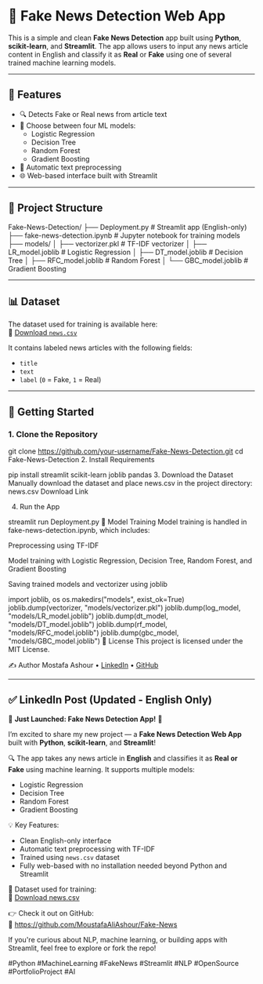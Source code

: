 # 📰 Fake News Detection Web App

This is a simple and clean **Fake News Detection** app built using **Python**, **scikit-learn**, and **Streamlit**. The app allows users to input any news article content in English and classify it as **Real** or **Fake** using one of several trained machine learning models.

---

## 📌 Features

- 🔍 Detects Fake or Real news from article text
- 🤖 Choose between four ML models:
  - Logistic Regression
  - Decision Tree
  - Random Forest
  - Gradient Boosting
- 🧼 Automatic text preprocessing
- 🌐 Web-based interface built with Streamlit

---

## 📁 Project Structure

Fake-News-Detection/
├── Deployment.py # Streamlit app (English-only)
├── fake-news-detection.ipynb # Jupyter notebook for training models
├── models/
│ ├── vectorizer.pkl # TF-IDF vectorizer
│ ├── LR_model.joblib # Logistic Regression
│ ├── DT_model.joblib # Decision Tree
│ ├── RFC_model.joblib # Random Forest
│ └── GBC_model.joblib # Gradient Boosting

---

## 📊 Dataset

The dataset used for training is available here:  
🔗 [Download `news.csv`](https://drive.google.com/file/d/1xb4E-ougFyREgbD3cyGJEPenALIHmY2b/view?usp=drive_link)

It contains labeled news articles with the following fields:
- `title`
- `text`
- `label` (`0` = Fake, `1` = Real)

---

## 🚀 Getting Started

### 1. Clone the Repository

git clone https://github.com/your-username/Fake-News-Detection.git
cd Fake-News-Detection
2. Install Requirements

pip install streamlit scikit-learn joblib pandas
3. Download the Dataset
Manually download the dataset and place news.csv in the project directory:
news.csv Download Link

4. Run the App

streamlit run Deployment.py
🧠 Model Training
Model training is handled in fake-news-detection.ipynb, which includes:

Preprocessing using TF-IDF

Model training with Logistic Regression, Decision Tree, Random Forest, and Gradient Boosting

Saving trained models and vectorizer using joblib

import joblib, os
os.makedirs("models", exist_ok=True)
joblib.dump(vectorizer, "models/vectorizer.pkl")
joblib.dump(log_model, "models/LR_model.joblib")
joblib.dump(dt_model, "models/DT_model.joblib")
joblib.dump(rf_model, "models/RFC_model.joblib")
joblib.dump(gbc_model, "models/GBC_model.joblib")
📃 License
This project is licensed under the MIT License.

✍️ Author
Mostafa Ashour
• [LinkedIn](https://www.linkedin.com/in/moustafa-ashour0/)
• [GitHub](https://github.com/MoustafaAliAshour)

---

## ✅ LinkedIn Post (Updated - English Only)

🚀 **Just Launched: Fake News Detection App!** 📰

I’m excited to share my new project — a **Fake News Detection Web App** built with **Python**, **scikit-learn**, and **Streamlit**!

🔍 The app takes any news article in **English** and classifies it as **Real or Fake** using machine learning. It supports multiple models:
- Logistic Regression
- Decision Tree
- Random Forest
- Gradient Boosting

💡 Key Features:
- Clean English-only interface
- Automatic text preprocessing with TF-IDF
- Trained using `news.csv` dataset
- Fully web-based with no installation needed beyond Python and Streamlit

🧠 Dataset used for training:  
🔗 [Download news.csv](https://drive.google.com/file/d/1xb4E-ougFyREgbD3cyGJEPenALIHmY2b/view?usp=drive_link)

👉 Check it out on GitHub:  
🔗 https://github.com/MoustafaAliAshour/Fake-News

If you're curious about NLP, machine learning, or building apps with Streamlit, feel free to explore or fork the repo!

#Python #MachineLearning #FakeNews #Streamlit #NLP #OpenSource #PortfolioProject #AI
